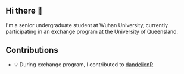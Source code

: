 ## Hi there 👋
I'm a senior undergraduate student at Wuhan University, currently participating in an exchange program at the University of Queensland.
## Contributions
- 💡 During exchange program, I contributed to [dandelionR](https://github.com/tuonglab/dandelionR)
